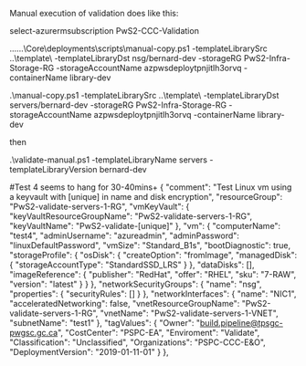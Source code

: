Manual execution of validation does like this:

select-azurermsubscription PwS2-CCC-Validation

..\..\..\Core\deployments\scripts\manual-copy.ps1 -templateLibrarySrc ..\template\ -templateLibraryDst nsg/bernard-dev -storageRG PwS2-Infra-Storage-RG -storageAccountName azpwsdeploytpnjitlh3orvq -containerName library-dev

.\manual-copy.ps1 -templateLibrarySrc ..\template\ -templateLibraryDst servers/bernard-dev -storageRG PwS2-Infra-Storage-RG -storageAccountName azpwsdeploytpnjitlh3orvq -containerName library-dev

then

.\validate-manual.ps1 -templateLibraryName servers -templateLibraryVersion bernard-dev

#Test 4 seems to hang for 30-40mins+
 {
                    "comment": "Test Linux vm using a keyvault with [unique] in name and disk encryption",
                    "resourceGroup": "PwS2-validate-servers-1-RG",
                    "vmKeyVault": {
                        "keyVaultResourceGroupName": "PwS2-validate-servers-1-RG",
                        "keyVaultName": "PwS2-validate-[unique]"
                    },
                    "vm": {
                        "computerName": "test4",
                        "adminUsername": "azureadmin",
                        "adminPassword": "linuxDefaultPassword",
                        "vmSize": "Standard_B1s",
                        "bootDiagnostic": true,
                        "storageProfile": {
                            "osDisk": {
                                "createOption": "fromImage",
                                "managedDisk": {
                                    "storageAccountType": "StandardSSD_LRS"
                                }
                            },
                            "dataDisks": [],
                            "imageReference": {
                                "publisher": "RedHat",
                                "offer": "RHEL",
                                "sku": "7-RAW",
                                "version": "latest"
                            }
                        }
                    },
                    "networkSecurityGroups": {
                        "name": "nsg",
                        "properties": {
                            "securityRules": []
                        }
                    },
                    "networkInterfaces": {
                        "name": "NIC1",
                        "acceleratedNetworking": false,
                        "vnetResourceGroupName": "PwS2-validate-servers-1-RG",
                        "vnetName": "PwS2-validate-servers-1-VNET",
                        "subnetName": "test1"
                    },
                    "tagValues": {
                        "Owner": "build.pipeline@tpsgc-pwgsc.gc.ca",
                        "CostCenter": "PSPC-EA",
                        "Enviroment": "Validate",
                        "Classification": "Unclassified",
                        "Organizations": "PSPC-CCC-E&O",
                        "DeploymentVersion": "2019-01-11-01"
                    }
                },